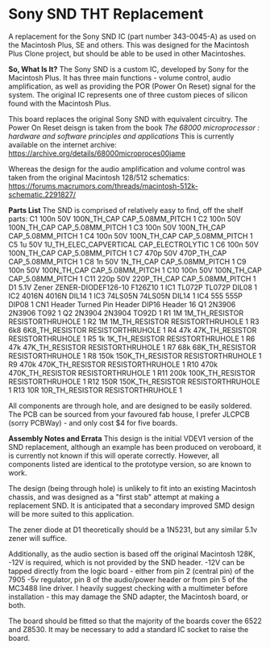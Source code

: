 # Sony SND THT Replacement 
A replacement for the Sony SND IC (part number 343-0045-A) as used on the Macintosh Plus, SE and others.
This was designed for the Macintosh Plus Clone project, but should be able to be used in other Macintoshes.

**So, What Is It?**
The Sony SND is a custom IC, developed by Sony for the Macintosh Plus. 
It has three main functions - volume control, audio amplification, as well as providing the POR (Power On Reset) signal for the system. 
The original IC represents one of three custom pieces of silicon found with the Macintosh Plus. 

This board replaces the original Sony SND with equivalent circuitry. 
The Power On Reset deisgn is taken from the book _The 68000 microprocessor : hardware and software principles and applications_
This is currently available on the internet archive: https://archive.org/details/68000microproces00jame

Whereas the design for the audio amplification and volume control was taken from the original Macintosh 128/512 schematics:
https://forums.macrumors.com/threads/macintosh-512k-schematic.2291827/

**Parts List**
The SND is comprised of relatively easy to find, off the shelf parts:
C1       100n 50V       100N_TH_CAP            CAP_5.08MM_PITCH 1
C2       100n 50V       100N_TH_CAP            CAP_5.08MM_PITCH 1
C3       100n 50V       100N_TH_CAP            CAP_5.08MM_PITCH 1
C4       100n 50V       100N_TH_CAP            CAP_5.08MM_PITCH 1
C5       1u 50V         1U_TH_ELEC_CAPVERTICAL CAP_ELECTROLYTIC 1
C6       100n 50V       100N_TH_CAP            CAP_5.08MM_PITCH 1
C7       470p 50V       470P_TH_CAP            CAP_5.08MM_PITCH 1
C8       1n 50V         1N_TH_CAP              CAP_5.08MM_PITCH 1
C9       100n 50V       100N_TH_CAP            CAP_5.08MM_PITCH 1
C10      100n 50V       100N_TH_CAP            CAP_5.08MM_PITCH 1
C11      220p 50V       220P_TH_CAP            CAP_5.08MM_PITCH 1
D1       5.1V Zener     ZENER-DIODEF126-10     F126Z10          1
IC1      TL072P         TL072P                 DIL08            1
IC2      4016N          4016N                  DIL14            1
IC3      74LS05N        74LS05N                DIL14            1
IC4      555            555P                   DIP08            1
CN1      Header         Turned Pin Header      DIP16 Header     16
Q1       2N3906         2N3906                 TO92             1
Q2       2N3904         2N3904                 TO92D            1
R1       1M             1M_TH_RESISTOR         RESISTORTHRUHOLE 1
R2       1M             1M_TH_RESISTOR         RESISTORTHRUHOLE 1
R3       6k8            6K8_TH_RESISTOR        RESISTORTHRUHOLE 1
R4       47k            47K_TH_RESISTOR        RESISTORTHRUHOLE 1
R5       1k             1K_TH_RESISTOR         RESISTORTHRUHOLE 1
R6       47k            47K_TH_RESISTOR        RESISTORTHRUHOLE 1
R7       68k            68K_TH_RESISTOR        RESISTORTHRUHOLE 1
R8       150k           150K_TH_RESISTOR       RESISTORTHRUHOLE 1
R9       470k           470K_TH_RESISTOR       RESISTORTHRUHOLE 1
R10      470k           470K_TH_RESISTOR       RESISTORTHRUHOLE 1
R11      200k           100K_TH_RESISTOR       RESISTORTHRUHOLE 1
R12      150R           150K_TH_RESISTOR       RESISTORTHRUHOLE 1
R13      10R            10R_TH_RESISTOR        RESISTORTHRUHOLE 1

All components are through hole, and are designed to be easily soldered. 
The PCB can be sourced from your favoured fab house, I prefer JLCPCB (sorry PCBWay) - and only cost $4 for five boards. 

**Assembly Notes and Errata**
This design is the initial VDEV1 version of the SND replacement, although an example has been produced on veroboard, 
it is currently not known if this will operate correctly.
However, all components listed are identical to the prototype version, so are known to work.

The design (being through hole) is unlikely to fit into an existing Macintosh chassis, and was designed as a
"first stab" attempt at making a replacement SND. It is anticipated that a secondary improved SMD design will be more suited to this application.

The zener diode at D1 theoretically should be a 1N5231, but any similar 5.1v zener will suffice. 

Additionally, as the audio section is based off the original Macintosh 128K, -12V is required, which is not provided by the SND header. 
-12V can be tapped directly from the logic board - either from pin 2 (central pin) of the 7905 -5v regulator, pin 8 of the audio/power header
or from pin 5 of the MC3488 line driver. 
I heavily suggest checking with a multimeter before installation - this may damage the SND adapter, the Macintosh board, or both.

The board should be fitted so that the majority of the boards cover the 6522 and Z8530. It may be necessary to add a standard IC socket to raise the board.
